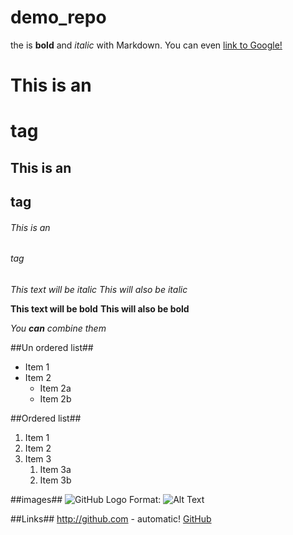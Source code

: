 # demo_repo
the is **bold** and *italic* with Markdown. You can even [link to Google!](http://google.com)

# This is an <h1> tag #
## This is an <h2> tag ##
###### This is an <h6> tag ######

*This text will be italic*
_This will also be italic_

**This text will be bold**
__This will also be bold__

_You **can** combine them_

##Un ordered list##
* Item 1
* Item 2
  * Item 2a
  * Item 2b
 
##Ordered list##
1. Item 1
1. Item 2
1. Item 3
   1. Item 3a
   1. Item 3b
  
 ##images##
 ![GitHub Logo](/images/logo.png)
Format: ![Alt Text](url)

##Links##
http://github.com - automatic!
[GitHub](http://github.com)
